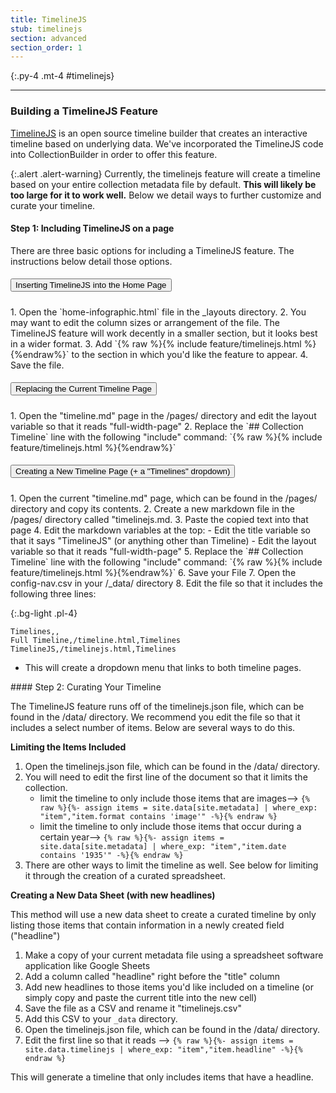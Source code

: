 ```yaml
---
title: TimelineJS
stub: timelinejs
section: advanced
section_order: 1
---
```

{:.py-4 .mt-4 #timelinejs}
***

### Building a TimelineJS Feature

[TimelineJS](http://timeline.knightlab.com/) is an open source timeline builder that creates an interactive timeline based on underlying data. We've incorporated the TimelineJS code into CollectionBuilder in order to offer this feature. 

{:.alert .alert-warning}
Currently, the timelinejs feature will create a timeline based on your entire collection metadata file by default. **This will likely be too large for it to work well.** Below we detail ways to further customize and curate your timeline. 

#### Step 1: Including TimelineJS on a page

There are three basic options for including a TimelineJS feature. The instructions below detail those options. 


<div id="accordion" class="mb-4">
<div class="card">
<div class="card-header" id="headingOne">
<h5 class="mb-0">
<button class="btn btn-link text-dark" data-toggle="collapse" data-target="#collapseOne" aria-expanded="true" aria-controls="collapseOne">
Inserting TimelineJS into the Home Page
</button>
</h5>
</div>
<div id="collapseOne" class="collapse" aria-labelledby="headingOne" data-parent="#accordion">
<div class="card-body" markdown="1">
1. Open the `home-infographic.html` file in the _layouts directory. 
2. You may want to edit the column sizes or arrangement of the file. The TimelineJS feature will work decently in a smaller section, but it looks best in a wider format. 
3. Add `{% raw %}{% include feature/timelinejs.html %}{%endraw%}` to the section in which you'd like the feature to appear. 
4. Save the file. 
</div>
</div>
</div>
<div class="card">
<div class="card-header" id="headingTwo">
<h5 class="mb-0">
<button class="btn btn-link collapsed text-dark" data-toggle="collapse" data-target="#collapseTwo" aria-expanded="false" aria-controls="collapseTwo">
Replacing the Current Timeline Page
</button>
</h5>
</div>
<div id="collapseTwo" class="collapse" aria-labelledby="headingTwo" data-parent="#accordion">
<div class="card-body" markdown="1">
1. Open the "timeline.md" page in the /pages/ directory and edit the layout variable so that it reads "full-width-page"
2. Replace the `## Collection Timeline` line with the following "include" command: `{% raw %}{% include feature/timelinejs.html %}{%endraw%}`
</div>
</div>
<div class="card">
<div class="card-header" id="headingTwo">
<h5 class="mb-0">
<button class="btn btn-link collapsed text-dark" data-toggle="collapse" data-target="#collapseThree" aria-expanded="false" aria-controls="collapseThree">
Creating a New Timeline Page (+ a "Timelines" dropdown)
</button>
</h5>
</div>
<div id="collapseThree" class="collapse" aria-labelledby="headingThree" data-parent="#accordion">
<div class="card-body" markdown="1">
1. Open the current "timeline.md" page, which can be found in the /pages/ directory and copy its contents. 
2. Create a new markdown file in the /pages/ directory called "timelinejs.md.
3. Paste the copied text into that page
4. Edit the markdown variables at the top: 
    - Edit the title variable so that it says "TimelineJS" (or anything other than Timeline) 
    - Edit the layout variable so that it reads "full-width-page"
5. Replace the `## Collection Timeline` line with the following "include" command: `{% raw %}{% include feature/timelinejs.html %}{%endraw%}`
6. Save your File
7. Open the config-nav.csv in your /_data/ directory
8. Edit the file so that it includes the following three lines: 

{:.bg-light .pl-4}
```
Timelines,,
Full Timeline,/timeline.html,Timelines
TimelineJS,/timelinejs.html,Timelines
```
- This will create a dropdown menu that links to both timeline pages. 
</div>
</div>
</div>
</div>
<div class="mt-4" markdown="1">
#### Step 2: Curating Your Timeline 

The TimelineJS feature runs off of the timelinejs.json file, which can be found in the /data/ directory. We recommend you edit the file so that it includes a select number of items. Below are several ways to do this. 

**Limiting the Items Included**

1. Open the timelinejs.json file, which can be found in the /data/ directory.
2. You will need to edit the first line of the document so that it limits the collection.
    - limit the timeline to only include those items that are images--> `{% raw %}{%- assign items = site.data[site.metadata] | where_exp: "item","item.format contains 'image'" -%}{% endraw %}`
    - limit the timeline to only include those items that occur during a certain year--> `{% raw %}{%- assign items = site.data[site.metadata] | where_exp: "item","item.date contains '1935'" -%}{% endraw %}` 
3. There are other ways to limit the timeline as well. See below for limiting it through the creation of a curated spreadsheet.

**Creating a New Data Sheet (with new headlines)**

This method will use a new data sheet to create a curated timeline by only listing those items that contain information in a newly created field ("headline")

1. Make a copy of your current metadata file using a spreadsheet software application like Google Sheets
2. Add a column called "headline" right before the "title" column
3. Add new headlines to those items you'd like included on a timeline (or simply copy and paste the current title into the new cell)
4. Save the file as a CSV and rename it "timelinejs.csv" 
5. Add this CSV to your `_data` directory.
6. Open the timelinejs.json file, which can be found in the /data/ directory.
7. Edit the first line so that it reads --> `{% raw %}{%- assign items = site.data.timelinejs | where_exp: "item","item.headline" -%}{% endraw %}`

This will generate a timeline that only includes items that have a headline. 
</div>